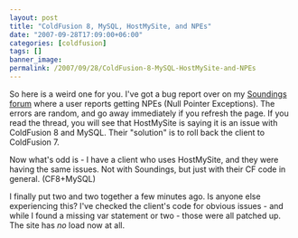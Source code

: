 ```yaml
---
layout: post
title: "ColdFusion 8, MySQL, HostMySite, and NPEs"
date: "2007-09-28T17:09:00+06:00"
categories: [coldfusion]
tags: []
banner_image: 
permalink: /2007/09/28/ColdFusion-8-MySQL-HostMySite-and-NPEs
---
```


So here is a weird one for you. I've got a bug report over on my <a href="http://www.raymondcamden.com/forums/messages.cfm?threadid=288E1CA2-19B9-E658-9D557449EC547DF6&#top">Soundings forum</a> where a user reports getting NPEs (Null Pointer Exceptions). The errors are random, and go away immediately if you refresh the page. If you read the thread, you will see that HostMySite is saying it is an issue with ColdFusion 8 and MySQL. Their "solution" is to roll back the client to ColdFusion 7. 

Now what's odd is - I have a client who uses HostMySite, and they were having the same issues. Not with Soundings, but just with their CF code in general. (CF8+MySQL)

I finally put two and two together a few minutes ago. Is anyone else experiencing this? I've checked the client's code for obvious issues - and while I found a missing var statement or two - those were all patched up. The site has <i>no</i> load now at all.